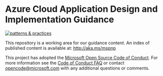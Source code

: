 # Azure Cloud Application Design and Implementation Guidance

[![patterns & practices](http://pnp.azurewebsites.net/images/pnp-logo.png)](http://aka.ms/mspnp)

This repository is a working  area for our guidance content. 
An index of published content is available at:
http://aka.ms/mspnp

This project has adopted the [Microsoft Open Source Code of Conduct](https://opensource.microsoft.com/codeofconduct/). For more information see the [Code of Conduct FAQ](https://opensource.microsoft.com/codeofconduct/faq/) or contact [opencode@microsoft.com](mailto:opencode@microsoft.com) with any additional questions or comments.

